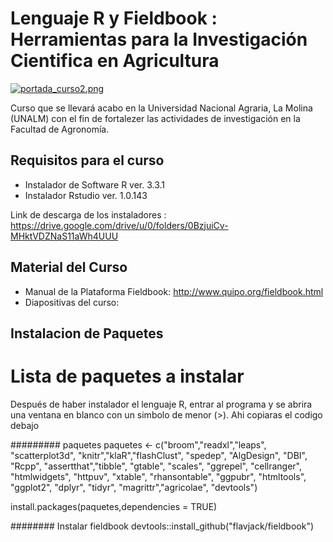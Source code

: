 # Lenguaje R y Fieldbook : Herramientas para la Investigación Cientifica en Agricultura

[![portada_curso2.png](https://s21.postimg.org/y1vx8hs0n/portada_curso2.png)](https://postimg.org/image/v7srv1pub/)

Curso que se llevará acabo en la Universidad Nacional Agraria, La Molina (UNALM) con el fin de fortalezer las actividades de investigación en la Facultad de Agronomía.


## Requisitos para el curso

- Instalador de Software R ver. 3.3.1
- Instalador Rstudio ver. 1.0.143

Link de descarga de los instaladores : https://drive.google.com/drive/u/0/folders/0BzjuiCv-MHktVDZNaS11aWh4UUU


## Material del Curso

- Manual de la Plataforma Fieldbook: http://www.quipo.org/fieldbook.html
- Diapositivas del curso: 


## Instalacion de Paquetes

# Lista de paquetes a instalar

Después de haber instalador el lenguaje R, entrar al programa y se abrira una ventana en blanco con un simbolo de menor (>). Ahi copiaras el codigo debajo


######### paquetes
paquetes <- c("broom","readxl","leaps", "scatterplot3d",                                        "knitr","klaR","flashClust",
              "spedep", "AlgDesign", "DBI", "Rcpp", "assertthat","tibble",
              "gtable", "scales", "ggrepel", "cellranger", "htmlwidgets",
              "httpuv", "xtable", "rhansontable", "ggpubr", "htmltools",
              "ggplot2", "dplyr", "tidyr", "magrittr","agricolae", "devtools")

install.packages(paquetes,dependencies = TRUE)

######## Instalar fieldbook
devtools::install_github("flavjack/fieldbook")





